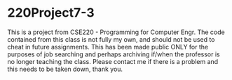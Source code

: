 # 220Project7-3
This is a project from CSE220 - Programming for Computer Engr. The code contained from this class is not fully my own, and should not be used to cheat in future assignments. This has been made public ONLY for the purposes of job searching and perhaps archiving if/when the professor is no longer teaching the class. Please contact me if there is a problem and this needs to be taken down, thank you.
